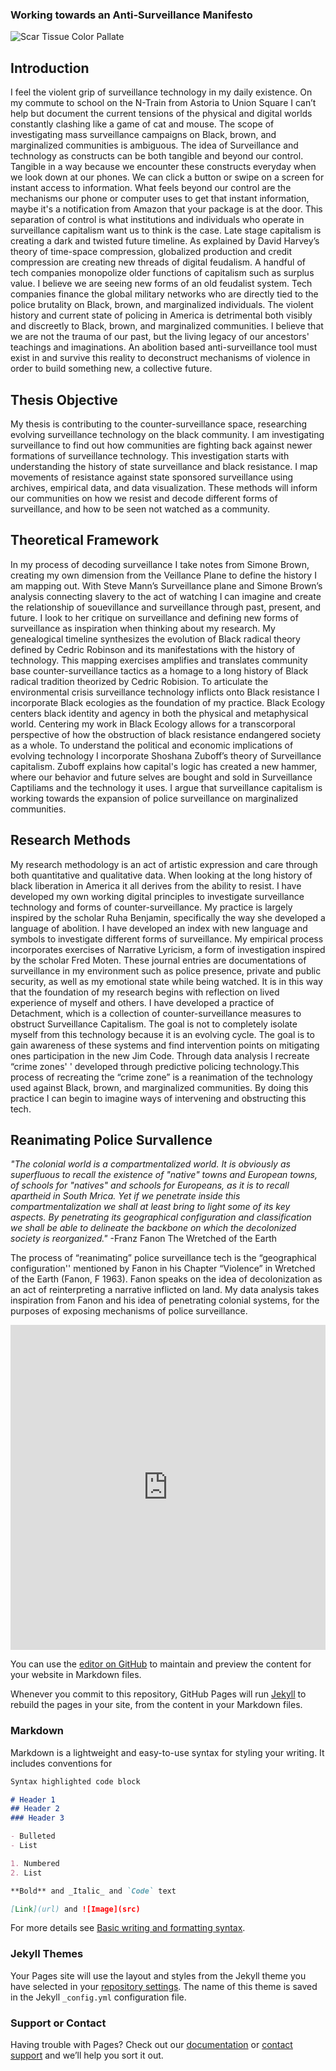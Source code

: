 ### Working towards an Anti-Surveillance Manifesto

![Scar Tissue Color Pallate](https://user-images.githubusercontent.com/99458916/153538563-e2dcd023-7266-45e9-a3c2-4908f660a1cd.jpg)


## Introduction 
 
  I feel the violent  grip of surveillance technology  in my daily existence. On my commute to school on the N-Train from Astoria to Union Square I can’t help but document the current tensions of the physical and digital worlds constantly clashing like a game of cat and mouse. The scope of investigating mass surveillance campaigns on Black, brown, and marginalized communities is ambiguous. The idea of Surveillance and technology as constructs can be  both tangible and beyond our control.  Tangible in a way because we encounter these constructs everyday when we look down at our phones. We can click a button or swipe on a screen for instant access to information. What feels beyond our control are the mechanisms our phone or computer uses to get that instant information, maybe it's a  notification from Amazon that your package is at the door. This separation of control is what institutions and individuals who operate in surveillance capitalism want us to think is the case. Late stage capitalism is creating a dark and twisted future timeline. As explained by David Harvey’s theory of time-space compression, globalized production and credit compression are creating new threads of digital feudalism. A handful of tech companies monopolize older functions of capitalism such as surplus value. I believe we are seeing new forms of an old feudalist system. Tech companies finance the global military networks who are directly tied to the police brutality on Black, brown, and marginalized individuals. The violent history and current state of policing in America is detrimental both visibly and discreetly to Black, brown, and marginalized communities. I believe that we are not the trauma of our past, but the living legacy of our ancestors' teachings and imaginations. An abolition based anti-surveillance tool must exist in and survive this reality to deconstruct mechanisms of violence in order to build something new, a collective future. 


## Thesis Objective 

My thesis is contributing to the counter-surveillance space, researching evolving  surveillance technology on the black community. I am investigating surveillance to find out how communities are fighting back against newer formations of surveillance technology. This investigation starts with understanding the history of state surveillance and black resistance. I map movements of resistance against state sponsored surveillance using archives, empirical data, and data visualization. These methods will inform our communities on how we resist and decode different forms of surveillance, and how to be seen not watched as a community.


## Theoretical Framework

In my process of decoding surveillance I take notes from Simone Brown, creating  my own dimension from the Veillance Plane to define the history I am mapping out. With Steve Mann’s Surveillance plane and Simone Brown’s analysis connecting slavery to the act of watching I can imagine and create the relationship of souevillance and surveillance through past, present, and future.  I look to her critique on surveillance and defining new forms of surveillance as inspiration when thinking about my research. My genealogical timeline synthesizes the evolution of Black radical theory defined by Cedric Robinson and its manifestations with the history of technology. This mapping exercises amplifies and translates community base counter-surveillance tactics as a homage to a long history of Black radical tradition theorized by Cedric Robision. To articulate the environmental crisis surveillance technology inflicts onto Black resistance I incorporate Black ecologies as the foundation of my practice.  Black Ecology centers black identity and agency in both the physical and metaphysical world. Centering my work in Black Ecology allows for a transcorporal perspective of how the obstruction of black resistance endangered society as a whole. To understand the political and economic implications of evolving technology I incorporate Shoshana Zuboff’s theory of Surveillance capitalism. Zuboff explains   how capital's logic has created a new hammer, where our behavior and future selves are bought and sold in Surveillance Captiliams and the technology it uses. I argue that surveillance capitalism is working towards the expansion of police surveillance on marginalized communities. 


## Research Methods 

My research methodology is an act of artistic expression and care through both quantitative and qualitative data. When looking at the long history of black liberation in America it all derives from the ability to resist. I have developed my own working digital principles to investigate surveillance technology and forms of counter-surveillance. My practice is largely inspired by the scholar Ruha Benjamin, specifically the way she developed a language of abolition. I have developed an index with new language and symbols to investigate different forms of surveillance. My empirical process incorporates exercises of Narrative Lyricism, a form of investigation inspired by the scholar Fred Moten. These journal entries are documentations of surveillance in my environment such as police presence, private and public security, as well as my emotional state while being watched. It is in this way that the foundation of my research begins with reflection on lived experience of myself and others. I have developed a practice of Detachment, which is a collection of counter-surveillance measures to obstruct Surveillance Capitalism. The goal is not to completely isolate myself from this technology because it is an evolving cycle. The goal is to gain awareness of these systems and find intervention points on mitigating ones participation in the new Jim Code. Through data analysis I recreate “crime zones' ' developed through predictive policing technology.This process of recreating the “crime zone”  is a reanimation of the technology used against Black, brown, and marginalized communities. By doing this practice I can begin to imagine ways of intervening and obstructing this tech.


## Reanimating Police Survallence 

_"The colonial world is a compartmentalized world. It is obviously as superfluous to recall the existence of "native" towns and European towns, of schools for "natives" and schools for Europeans, as it is to recall apartheid in South Mrica. Yet if we penetrate inside this compartmentalization we shall at least bring to light some of its key aspects. By penetrating its geographical configuration and classification we shall be able to delineate the backbone on which the decolonized society is reorganized."_
-Franz Fanon The Wretched of the Earth

The process of “reanimating” police surveillance tech is the “geographical configuration'' mentioned by Fanon in his Chapter “Violence” in Wretched of the Earth (Fanon, F 1963). Fanon  speaks on the idea of decolonization as an act of reinterpreting a narrative inflicted on land. My data analysis takes inspiration from Fanon and his idea of penetrating colonial systems, for the purposes of exposing mechanisms of police surveillance.



<iframe width="100%" height="520" frameborder="0" src="https://thenewschool.carto.com/u/reedd180/builder/7f53631c-259b-45fd-9984-816636dd8350/embed" allowfullscreen webkitallowfullscreen mozallowfullscreen oallowfullscreen msallowfullscreen></iframe>

You can use the [editor on GitHub](https://github.com/Panoptidon22/Working-towards-an-Anit-Surveillance-Manifesto/edit/main/README.md) to maintain and preview the content for your website in Markdown files.

Whenever you commit to this repository, GitHub Pages will run [Jekyll](https://jekyllrb.com/) to rebuild the pages in your site, from the content in your Markdown files.

### Markdown

Markdown is a lightweight and easy-to-use syntax for styling your writing. It includes conventions for

```markdown
Syntax highlighted code block

# Header 1
## Header 2
### Header 3

- Bulleted
- List

1. Numbered
2. List

**Bold** and _Italic_ and `Code` text

[Link](url) and ![Image](src)
```

For more details see [Basic writing and formatting syntax](https://docs.github.com/en/github/writing-on-github/getting-started-with-writing-and-formatting-on-github/basic-writing-and-formatting-syntax).

### Jekyll Themes

Your Pages site will use the layout and styles from the Jekyll theme you have selected in your [repository settings](https://github.com/Panoptidon22/Working-towards-an-Anit-Surveillance-Manifesto/settings/pages). The name of this theme is saved in the Jekyll `_config.yml` configuration file.

### Support or Contact

Having trouble with Pages? Check out our [documentation](https://docs.github.com/categories/github-pages-basics/) or [contact support](https://support.github.com/contact) and we’ll help you sort it out.
